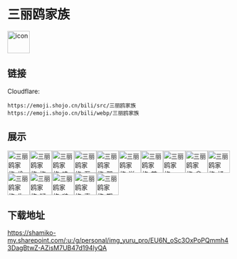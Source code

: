 # 三丽鸥家族
<img src="https://emoji.shojo.cn/bili/src/三丽鸥家族/icon.png" width="50" height="50" alt="icon">

## 链接
Cloudflare:
```
https://emoji.shojo.cn/bili/src/三丽鸥家族
https://emoji.shojo.cn/bili/webp/三丽鸥家族
```
## 展示
<img src="https://emoji.shojo.cn/bili/src/三丽鸥家族/三丽鸥家族-偷笑.png" width="50" height="50" alt="三丽鸥家族-偷笑"><img src="https://emoji.shojo.cn/bili/src/三丽鸥家族/三丽鸥家族-抱住.png" width="50" height="50" alt="三丽鸥家族-抱住"><img src="https://emoji.shojo.cn/bili/src/三丽鸥家族/三丽鸥家族-哇哦.png" width="50" height="50" alt="三丽鸥家族-哇哦"><img src="https://emoji.shojo.cn/bili/src/三丽鸥家族/三丽鸥家族-互粉.png" width="50" height="50" alt="三丽鸥家族-互粉"><img src="https://emoji.shojo.cn/bili/src/三丽鸥家族/三丽鸥家族-那我呢.png" width="50" height="50" alt="三丽鸥家族-那我呢"><img src="https://emoji.shojo.cn/bili/src/三丽鸥家族/三丽鸥家族-送花.png" width="50" height="50" alt="三丽鸥家族-送花"><img src="https://emoji.shojo.cn/bili/src/三丽鸥家族/三丽鸥家族-煎蛋.png" width="50" height="50" alt="三丽鸥家族-煎蛋"><img src="https://emoji.shojo.cn/bili/src/三丽鸥家族/三丽鸥家族-wink.png" width="50" height="50" alt="三丽鸥家族-wink"><img src="https://emoji.shojo.cn/bili/src/三丽鸥家族/三丽鸥家族-拿捏.png" width="50" height="50" alt="三丽鸥家族-拿捏"><img src="https://emoji.shojo.cn/bili/src/三丽鸥家族/三丽鸥家族-揉揉.png" width="50" height="50" alt="三丽鸥家族-揉揉"><img src="https://emoji.shojo.cn/bili/src/三丽鸥家族/三丽鸥家族-生气.png" width="50" height="50" alt="三丽鸥家族-生气"><img src="https://emoji.shojo.cn/bili/src/三丽鸥家族/三丽鸥家族-疑问.png" width="50" height="50" alt="三丽鸥家族-疑问"><img src="https://emoji.shojo.cn/bili/src/三丽鸥家族/三丽鸥家族-啵啵.png" width="50" height="50" alt="三丽鸥家族-啵啵"><img src="https://emoji.shojo.cn/bili/src/三丽鸥家族/三丽鸥家族-喜欢.png" width="50" height="50" alt="三丽鸥家族-喜欢"><img src="https://emoji.shojo.cn/bili/src/三丽鸥家族/三丽鸥家族-期待.png" width="50" height="50" alt="三丽鸥家族-期待">

## 下载地址

https://shamiko-my.sharepoint.com/:u:/g/personal/img_yuru_pro/EU6N_oSc3OxPoPQmmh43DagBtwZ-AZisM7UB47d194lyQA